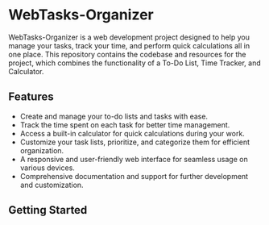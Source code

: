 # WebTasks-Organizer

WebTasks-Organizer is a web development project designed to help you manage your tasks, track your time, and perform quick calculations all in one place. This repository contains the codebase and resources for the project, which combines the functionality of a To-Do List, Time Tracker, and Calculator.

## Features

- Create and manage your to-do lists and tasks with ease.
- Track the time spent on each task for better time management.
- Access a built-in calculator for quick calculations during your work.
- Customize your task lists, prioritize, and categorize them for efficient organization.
- A responsive and user-friendly web interface for seamless usage on various devices.
- Comprehensive documentation and support for further development and customization.

## Getting Started
<!-- Day 18 - Kepping Streaks -->
<!-- Day 19 - Keeping Streaks -->
<!-- Day 20 - Keeping Streaks -->
<!-- Day 21 - Keeping Streaks -->
<!-- Day 22 - Keeping Streaks -->
<!-- Day 22 - Keeping Streaks -->
<!-- Day 22 - Keeping Streaks -->
<!-- Day 22 - Keeping Streaks -->
<!-- Day 22 - Keeping Streaks -->
<!-- Day 27 - Keeping Streaks -->
<!-- Day 29 - Keeping Streaks -->
<!-- Day 30 - Keeping Streaks -->
<!-- Day 31 - Keeping Streaks -->
<!-- Day 32 - Keeping Streaks -->
<!-- Day 33 - Keeping Streaks -->
<!-- Day 34 - Keeping Streaks -->
<!-- Day 35 - Keeping Streaks -->
<!-- Day 36 - Keeping Streaks -->